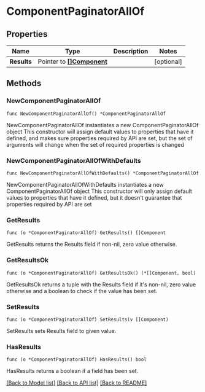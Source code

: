 # ComponentPaginatorAllOf

## Properties

Name | Type | Description | Notes
------------ | ------------- | ------------- | -------------
**Results** | Pointer to [**[]Component**](Component.md) |  | [optional] 

## Methods

### NewComponentPaginatorAllOf

`func NewComponentPaginatorAllOf() *ComponentPaginatorAllOf`

NewComponentPaginatorAllOf instantiates a new ComponentPaginatorAllOf object
This constructor will assign default values to properties that have it defined,
and makes sure properties required by API are set, but the set of arguments
will change when the set of required properties is changed

### NewComponentPaginatorAllOfWithDefaults

`func NewComponentPaginatorAllOfWithDefaults() *ComponentPaginatorAllOf`

NewComponentPaginatorAllOfWithDefaults instantiates a new ComponentPaginatorAllOf object
This constructor will only assign default values to properties that have it defined,
but it doesn't guarantee that properties required by API are set

### GetResults

`func (o *ComponentPaginatorAllOf) GetResults() []Component`

GetResults returns the Results field if non-nil, zero value otherwise.

### GetResultsOk

`func (o *ComponentPaginatorAllOf) GetResultsOk() (*[]Component, bool)`

GetResultsOk returns a tuple with the Results field if it's non-nil, zero value otherwise
and a boolean to check if the value has been set.

### SetResults

`func (o *ComponentPaginatorAllOf) SetResults(v []Component)`

SetResults sets Results field to given value.

### HasResults

`func (o *ComponentPaginatorAllOf) HasResults() bool`

HasResults returns a boolean if a field has been set.


[[Back to Model list]](../README.md#documentation-for-models) [[Back to API list]](../README.md#documentation-for-api-endpoints) [[Back to README]](../README.md)


